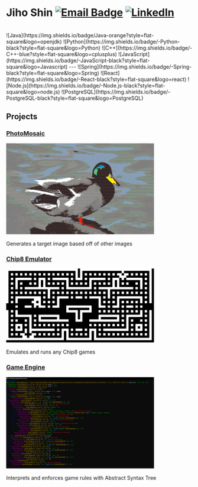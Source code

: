 # Jiho Shin [![Email Badge](https://img.shields.io/badge/Gmail-D14836?style=flat-square&logo=gmail&logoColor=white)](mailto:Jihosh@hotmail.com) [![LinkedIn](https://img.shields.io/badge/-LinkedIn-blue?style=flat-square&logo=LinkedIn)](https://www.linkedin.com/in/yourprofile)

<br>
![Java](https://img.shields.io/badge/Java-orange?style=flat-square&logo=openjdk)
![Python](https://img.shields.io/badge/-Python-black?style=flat-square&logo=Python)
![C++](https://img.shields.io/badge/-C++-blue?style=flat-square&logo=cplusplus)
![JavaScript](https://img.shields.io/badge/-JavaScript-black?style=flat-square&logo=Javascript)
---
![Spring](https://img.shields.io/badge/-Spring-black?style=flat-square&logo=Spring)
![React](https://img.shields.io/badge/-React-black?style=flat-square&logo=react)
![Node.js](https://img.shields.io/badge/-Node.js-black?style=flat-square&logo=node.js)
![PostgreSQL](https://img.shields.io/badge/-PostgreSQL-black?style=flat-square&logo=PostgreSQL)

## Projects

### [PhotoMosaic](https://github.com/wlgh2626/PhotoMosaic)
<img src="https://github.com/wlgh2626/wlgh2626/raw/main/Duck.png" alt="mosaic_showcase" width="400"/>

Generates a target image based off of other images

### [Chip8 Emulator](https://github.com/kyirong6/chip8_project)
<img src="https://github.com/wlgh2626/wlgh2626/raw/main/blinky.png" alt="Chip8_showcase" width="400"/>

Emulates and runs any Chip8 games

### [Game Engine](https://github.com/wlgh2626/game-engine)
<img src="https://github.com/wlgh2626/wlgh2626/raw/main/text.png" alt="AST_showcase" width="400"/>

Interprets and enforces game rules with Abstract Syntax Tree
